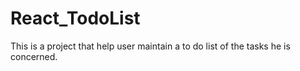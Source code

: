 # React_TodoList
This is a project that help user maintain a to do list of the tasks he is concerned.
